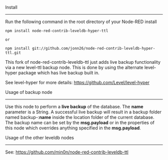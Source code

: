Install
****************

Run the following command in the root directory of your Node-RED install

    npm install node-red-contrib-leveldb-hyper-ttl
   
    or

    npm install git://github.com/jonn26/node-red-contrib-leveldb-hyper-ttl.git

This fork of node-red-contrib-leveldb-ttl just adds live backup functionality via a new level-ttl backup node. This is done by using the alternate level-hyper package which has live backup built in.

See level-hyper for more details:
https://github.com/Level/level-hyper

Usage of backup node
*****************
Use this node to perform a <b>live backup</b> of the database. The <b>name</b> parameter is a String. A successful live backup will result in a backup folder named backup-:<b>name</b> inside the location folder of the current database. The backup name can be set by the <b>msg.payload</b> or in the properties of this node which overrides anything specified in the <b>msg.payload</b>.

Usage of the other leveldb nodes
*****************

See: https://github.com/min0n/node-red-contrib-leveldb-ttl
